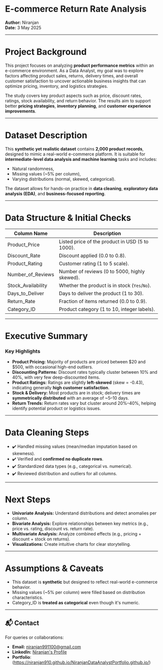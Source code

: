 
# E-commerce Return Rate Analysis

**Author:** Niranjan  
**Date:** 3 May 2025

---

# Project Background

This project focuses on analyzing **product performance metrics** within an e-commerce environment. As a Data Analyst, my goal was to explore factors affecting product sales, returns, delivery times, and overall customer satisfaction to uncover actionable business insights that can optimize pricing, inventory, and logistics strategies.

The study covers key product aspects such as price, discount rates, ratings, stock availability, and return behavior. The results aim to support better **pricing strategies**, **inventory planning**, and **customer experience improvements**.

---

# Dataset Description

This **synthetic yet realistic dataset** contains **2,000 product records**, designed to mimic a real-world e-commerce platform. It is suitable for **intermediate-level data analysis and machine learning** tasks and includes:

- Natural randomness,
- Missing values (~5% per column),
- Varying distributions (normal, skewed, categorical).

The dataset allows for hands-on practice in **data cleaning**, **exploratory data analysis (EDA)**, and **business-focused reporting**.

---

# Data Structure & Initial Checks

| Column Name           | Description                                                               |
|-----------------------|---------------------------------------------------------------------------|
| Product_Price         | Listed price of the product in USD (5 to 1000).                           |
| Discount_Rate         | Discount applied (0.0 to 0.8).                                            |
| Product_Rating        | Customer rating (1 to 5 scale).                                           |
| Number_of_Reviews     | Number of reviews (0 to 5000, highly skewed).                              |
| Stock_Availability    | Whether the product is in stock (`Yes`/`No`).                              |
| Days_to_Deliver       | Days to deliver the product (1 to 30).                                     |
| Return_Rate           | Fraction of items returned (0.0 to 0.9).                                   |
| Category_ID           | Product category (1 to 10, integer labels).                                |

---

# Executive Summary

### Key Highlights

- **Product Pricing:** Majority of products are priced between \$20 and \$500, with occasional high-end outliers.
- **Discounting Patterns:** Discount rates typically cluster between 10% and 40%, with very few deep-discounted items.
- **Product Ratings:** Ratings are slightly **left-skewed** (skew = -0.43), indicating generally **high customer satisfaction**.
- **Stock & Delivery:** Most products are in stock; delivery times are **symmetrically distributed** with an average of ~5–10 days.
- **Return Trends:** Return rates vary but cluster around 20%–40%, helping identify potential product or logistics issues.

---

# Data Cleaning Steps

- ✔️ Handled missing values (mean/median imputation based on skewness).
- ✔️ Verified and **confirmed no duplicate rows**.
- ✔️ Standardized data types (e.g., categorical vs. numerical).
- ✔️ Reviewed distribution and outliers for all columns.

---

# Next Steps

- **Univariate Analysis:** Understand distributions and detect anomalies per column.
- **Bivariate Analysis:** Explore relationships between key metrics (e.g., price vs. rating, discount vs. return rate).
- **Multivariate Analysis:** Analyze combined effects (e.g., pricing + discount + stock on returns).
- **Visualizations:** Create intuitive charts for clear storytelling.

---

# Assumptions & Caveats

- This dataset is **synthetic** but designed to reflect real-world e-commerce behavior.
- Missing values (~5% per column) were filled based on distribution characteristics.
- Category_ID is **treated as categorical** even though it's numeric.

---

## 📬 Contact

For queries or collaborations:  
- **Email:** niranjan991100@gmail.com  
- **LinkedIn:** [Niranjan's Profile](https://www.linkedin.com/in/niranjan-a83517229/)
- **Portfolio**: (https://niranjan910.github.io/NiranjanDataAnalystPortfolio.github.io/)
